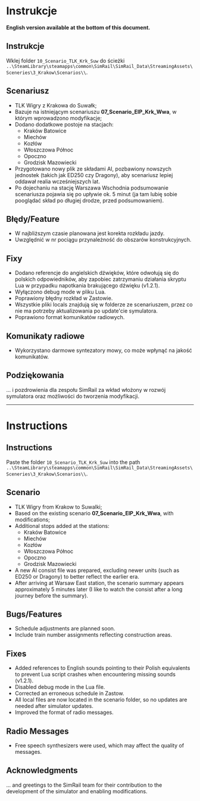 # Instrukcje

**English version available at the bottom of this document.**

## Instrukcje

Wklej folder `10_Scenario_TLK_Krk_Suw` do ścieżki `..\SteamLibrary\steamapps\common\SimRail\SimRail_Data\StreamingAssets\Sceneries\3_Krakow\Scenarios\\`.

## Scenariusz

- TLK Wigry z Krakowa do Suwałk;
- Bazuje na istniejącym scenariuszu **07_Scenario_EIP_Krk_Wwa**, w którym wprowadzono modyfikacje;
- Dodano dodatkowe postoje na stacjach:
  - Kraków Batowice
  - Miechów
  - Kozłów
  - Włoszczowa Północ
  - Opoczno
  - Grodzisk Mazowiecki
- Przygotowano nowy plik ze składami AI, pozbawiony nowszych jednostek (takich jak ED250 czy Dragony), aby scenariusz lepiej oddawał realia wcześniejszych lat.
- Po dojechaniu na stację Warszawa Wschodnia podsumowanie scenariusza pojawia się po upływie ok. 5 minut (ja tam lubię sobie pooglądać skład po długiej drodze, przed podsumowaniem).

## Błędy/Feature

- W najbliższym czasie planowana jest korekta rozkładu jazdy.
- Uwzględnić w nr pociągu przynależność do obszarów konstrukcyjnych.

## Fixy

- Dodano referencje do angielskich dźwięków, które odwołują się do polskich odpowiedników, aby zapobiec zatrzymaniu działania skryptu Lua w przypadku napotkania brakującego dźwięku (v1.2.1).
- Wyłączono debug mode w pliku Lua.
- Poprawiony błędny rozkład w Zastowie.
- Wszystkie pliki locals znajdują się w folderze ze scenariuszem, przez co nie ma potrzeby aktualizowania po update'cie symulatora.
- Poprawiono format komunikatów radiowych.

## Komunikaty radiowe

- Wykorzystano darmowe syntezatory mowy, co może wpłynąć na jakość komunikatów.

## Podziękowania

... i pozdrowienia dla zespołu SimRail za wkład włożony w rozwój symulatora oraz możliwości do tworzenia modyfikacji.

---

# Instructions

## Instructions

Paste the folder `10_Scenario_TLK_Krk_Suw` into the path `..\SteamLibrary\steamapps\common\SimRail\SimRail_Data\StreamingAssets\Sceneries\3_Krakow\Scenarios\\`.

## Scenario

- TLK Wigry from Krakow to Suwalki;
- Based on the existing scenario **07_Scenario_EIP_Krk_Wwa**, with modifications;
- Additional stops added at the stations:
  - Kraków Batowice
  - Miechów
  - Kozłów
  - Włoszczowa Północ
  - Opoczno
  - Grodzisk Mazowiecki
- A new AI consist file was prepared, excluding newer units (such as ED250 or Dragony) to better reflect the earlier era.
- After arriving at Warsaw East station, the scenario summary appears approximately 5 minutes later (I like to watch the consist after a long journey before the summary).

## Bugs/Features

- Schedule adjustments are planned soon.
- Include train number assignments reflecting construction areas.

## Fixes

- Added references to English sounds pointing to their Polish equivalents to prevent Lua script crashes when encountering missing sounds (v1.2.1).
- Disabled debug mode in the Lua file.
- Corrected an erroneous schedule in Zastow.
- All local files are now located in the scenario folder, so no updates are needed after simulator updates.
- Improved the format of radio messages.

## Radio Messages

- Free speech synthesizers were used, which may affect the quality of messages.

## Acknowledgments

... and greetings to the SimRail team for their contribution to the development of the simulator and enabling modifications.
